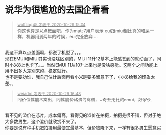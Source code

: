 # 说华为很尴尬的去国企看看


<div class="quote"><blockquote><font size="2"><a href="https://www.hostloc.com/forum.php?mod=redirect&amp;goto=findpost&amp;pid=9369364&amp;ptid=759653" target="_blank"><font color="#999999">wolfling45 发表于 2020-10-29 15:04</font></a></font><br />
你这也算是以点概面吧，作为mate7用户表示 eui跟miui相比真的和屎一样，机器用到两年的时候，eui完全放弃 ...</blockquote></div><br />
我这不算以点盖面啊，都说了机型了。。。<br />
现在EMUI和MIUI其实也没啥区别的，MIUI 11升12基本上能感觉到的就动画了，同时小米8上也卡了。。。当然EMUI 11从10升上来也是没啥感觉。这两个之间功能上用不出多大差别来的，稳定就行。<br />
也不是要劝谁，我自己估计后面再看小米是要多留意下了，小米8给我的印象太差。。

<div class="quote"><blockquote><font size="2"><a href="https://www.hostloc.com/forum.php?mod=redirect&amp;goto=findpost&amp;pid=9369979&amp;ptid=759653" target="_blank"><font color="#999999">weiadm 发表于 2020-10-29 16:48</font></a></font><br />
同价位性能不突出，同性能价格贵的离谱，+奇丑无比的emui，好家伙</blockquote></div><br />
看不见的溢价在芯片，成本偏高，看得见的溢价在拍摄，拍摄是很不错，但对于绝大多数男生，这个溢价就欣赏不来了。<br />
你要是说有种手机把拍摄用最便宜最基本，但价钱降下来，一样有很多男生愿意买<img src="static/image/smiley/default/titter.gif" smilieid="9" border="0" alt="" />
